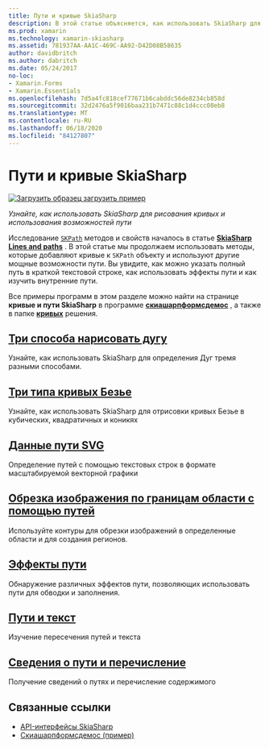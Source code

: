 ```yaml
---
title: Пути и кривые SkiaSharp
description: В этой статье объясняется, как использовать SkiaSharp для рисования кривых и использования возможностей пути в Xamarin.Forms приложениях, а также демонстрируется пример кода.
ms.prod: xamarin
ms.technology: xamarin-skiasharp
ms.assetid: 781937AA-AA1C-469C-AA92-D42D08B58635
author: davidbritch
ms.author: dabritch
ms.date: 05/24/2017
no-loc:
- Xamarin.Forms
- Xamarin.Essentials
ms.openlocfilehash: 7d5a4fc818cef77671b6cabddc56de8234cb858d
ms.sourcegitcommit: 32d2476a5f9016baa231b7471c88c1d4ccc08eb8
ms.translationtype: MT
ms.contentlocale: ru-RU
ms.lasthandoff: 06/18/2020
ms.locfileid: "84127807"
---
```

# <a name="skiasharp-curves-and-paths"></a>Пути и кривые SkiaSharp

[![Загрузить образец](~/media/shared/download.png) загрузить пример](https://docs.microsoft.com/samples/xamarin/xamarin-forms-samples/skiasharpforms-demos)

_Узнайте, как использовать SkiaSharp для рисования кривых и использования возможностей пути_

Исследование [`SKPath`](xref:SkiaSharp.SKPath) методов и свойств началось в статье [**SkiaSharp Lines and paths**](../paths/index.md) . В этой статье мы продолжаем использовать методы, которые добавляют кривые к `SKPath` объекту и используют другие мощные возможности пути. Вы увидите, как можно указать полный путь в краткой текстовой строке, как использовать эффекты пути и как изучить внутренние пути.

Все примеры программ в этом разделе можно найти на странице **кривые и пути SkiaSharp** в программе [**скиашарпформсдемос**](https://docs.microsoft.com/samples/xamarin/xamarin-forms-samples/skiasharpforms-demos) , а также в папке [**кривых**](https://github.com/xamarin/xamarin-forms-samples/tree/master/SkiaSharpForms/Demos/Demos/SkiaSharpFormsDemos/Curves) решения.

## <a name="three-ways-to-draw-an-arc"></a>[Три способа нарисовать дугу](arcs.md)

Узнайте, как использовать SkiaSharp для определения Дуг тремя разными способами.

## <a name="three-types-of-bzier-curves"></a>[Три типа кривых Безье](beziers.md)

Узнайте, как использовать SkiaSharp для отрисовки кривых Безье в кубических, квадратичных и коникях

## <a name="svg-path-data"></a>[Данные пути SVG](path-data.md)

Определение путей с помощью текстовых строк в формате масштабируемой векторной графики

## <a name="clipping-with-paths-and-regions"></a>[Обрезка изображения по границам области с помощью путей](clipping.md)

Используйте контуры для обрезки изображений в определенные области и для создания регионов.

## <a name="path-effects"></a>[Эффекты пути](effects.md)

Обнаружение различных эффектов пути, позволяющих использовать пути для обводки и заполнения.

## <a name="paths-and-text"></a>[Пути и текст](text-paths.md)

Изучение пересечения путей и текста

## <a name="path-information-and-enumeration"></a>[Сведения о пути и перечисление](information.md)

Получение сведений о путях и перечисление содержимого

## <a name="related-links"></a>Связанные ссылки

- [API-интерфейсы SkiaSharp](https://docs.microsoft.com/dotnet/api/skiasharp)
- [Скиашарпформсдемос (пример)](https://docs.microsoft.com/samples/xamarin/xamarin-forms-samples/skiasharpforms-demos)
